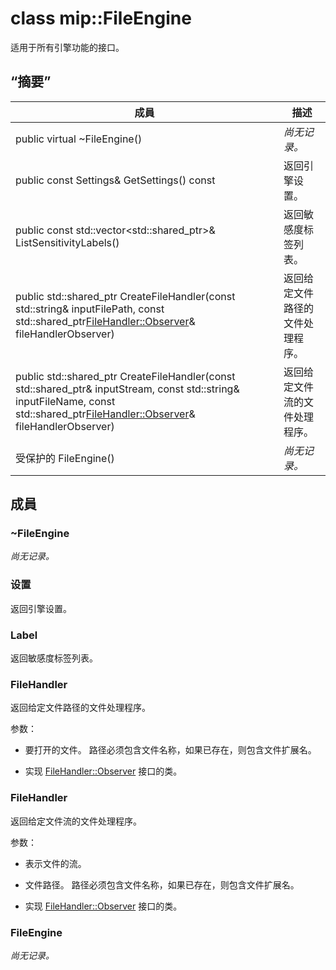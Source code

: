 # <a name="class-mipfileengine"></a>class mip::FileEngine 
适用于所有引擎功能的接口。
  
## <a name="summary"></a>“摘要”
 成員                        | 描述                                
--------------------------------|---------------------------------------------
 public virtual ~FileEngine()  | _尚无记录。_
 public const Settings& GetSettings() const  |  返回引擎设置。
public const std::vector<std::shared_ptr<Label>>& ListSensitivityLabels()  |  返回敏感度标签列表。
public std::shared_ptr<FileHandler> CreateFileHandler(const std::string& inputFilePath, const std::shared_ptr<FileHandler::Observer>& fileHandlerObserver)  |  返回给定文件路径的文件处理程序。
public std::shared_ptr<FileHandler> CreateFileHandler(const std::shared_ptr<Stream>& inputStream, const std::string& inputFileName, const std::shared_ptr<FileHandler::Observer>& fileHandlerObserver)  |  返回给定文件流的文件处理程序。
 受保护的 FileEngine()  | _尚无记录。_
  
## <a name="members"></a>成員
  
### <a name="fileengine"></a>~FileEngine
_尚无记录。_

  
### <a name="settings"></a>设置
返回引擎设置。
  
### <a name="label"></a>Label
返回敏感度标签列表。
  
### <a name="filehandler"></a>FileHandler
返回给定文件路径的文件处理程序。

参数：  
* 要打开的文件。 路径必须包含文件名称，如果已存在，则包含文件扩展名。 


* 实现 [FileHandler::Observer](class_mip_filehandler_observer.md) 接口的类。


  
### <a name="filehandler"></a>FileHandler
返回给定文件流的文件处理程序。

参数：  
* 表示文件的流。 


* 文件路径。 路径必须包含文件名称，如果已存在，则包含文件扩展名。 


* 实现 [FileHandler::Observer](class_mip_filehandler_observer.md) 接口的类。


  
### <a name="fileengine"></a>FileEngine
_尚无记录。_
